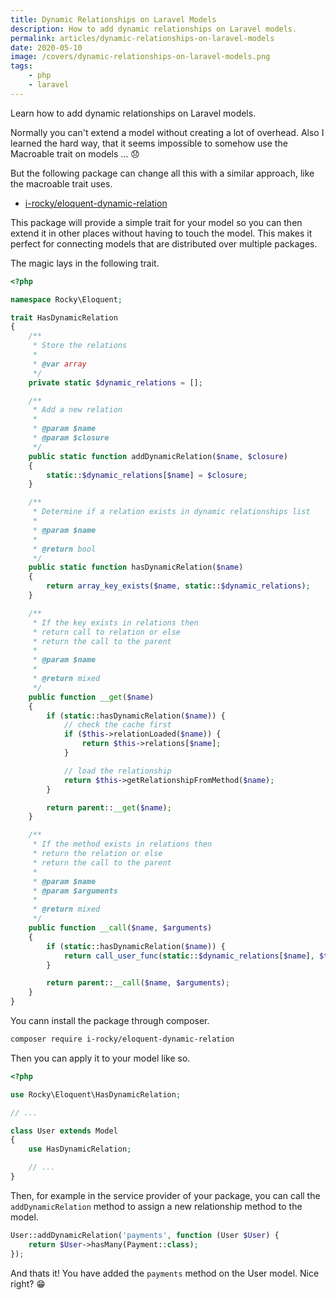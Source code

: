```yaml
---
title: Dynamic Relationships on Laravel Models
description: How to add dynamic relationships on Laravel models.
permalink: articles/dynamic-relationships-on-laravel-models
date: 2020-05-10
image: /covers/dynamic-relationships-on-laravel-models.png
tags:
    - php
    - laravel
---
```


Learn how to add dynamic relationships on Laravel models. 

<!-- more -->



Normally you can't extend a model without creating a lot of overhead. Also I learned the hard way, that it seems impossible to somehow use the Macroable trait on models ... 😞

But the following package can change all this with a similar approach, like the macroable trait uses.

  

*   [i-rocky/eloquent-dynamic-relation](https://github.com/i-rocky/eloquent-dynamic-relation)

  

This package will provide a simple trait for your model so you can then extend it in other places without having to touch the model. This makes it perfect for connecting models that are distributed over multiple packages.



The magic lays in the following trait.

  

```php
<?php

namespace Rocky\Eloquent;

trait HasDynamicRelation
{
    /**
     * Store the relations
     *
     * @var array
     */
    private static $dynamic_relations = [];

    /**
     * Add a new relation
     *
     * @param $name
     * @param $closure
     */
    public static function addDynamicRelation($name, $closure)
    {
        static::$dynamic_relations[$name] = $closure;
    }

    /**
     * Determine if a relation exists in dynamic relationships list
     *
     * @param $name
     *
     * @return bool
     */
    public static function hasDynamicRelation($name)
    {
        return array_key_exists($name, static::$dynamic_relations);
    }

    /**
     * If the key exists in relations then
     * return call to relation or else
     * return the call to the parent
     *
     * @param $name
     *
     * @return mixed
     */
    public function __get($name)
    {
        if (static::hasDynamicRelation($name)) {
            // check the cache first
            if ($this->relationLoaded($name)) {
                return $this->relations[$name];
            }

            // load the relationship
            return $this->getRelationshipFromMethod($name);
        }

        return parent::__get($name);
    }

    /**
     * If the method exists in relations then
     * return the relation or else
     * return the call to the parent
     *
     * @param $name
     * @param $arguments
     *
     * @return mixed
     */
    public function __call($name, $arguments)
    {
        if (static::hasDynamicRelation($name)) {
            return call_user_func(static::$dynamic_relations[$name], $this);
        }

        return parent::__call($name, $arguments);
    }
}


```

You cann install the package through composer.

```bash
composer require i-rocky/eloquent-dynamic-relation
```

Then you can apply it to your model like so.

```php
<?php

use Rocky\Eloquent\HasDynamicRelation;

// ...

class User extends Model 
{
    use HasDynamicRelation;

    // ...
}
```


Then, for example in the service provider of your package, you can call the `addDynamicRelation` method to assign a new relationship method to the model.


```php
User::addDynamicRelation('payments', function (User $User) {
    return $User->hasMany(Payment::class);
});
```


And thats it! You have added the `payments` method on the User model. Nice right? 😁